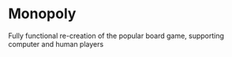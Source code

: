 # Monopoly
Fully functional re-creation of the popular board game, supporting computer and human players
